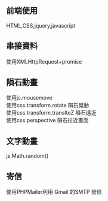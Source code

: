 ## 前端使用 
HTML,CSS,jquery,javascript

## 串接資料
使用XMLHttpRequest+promise

## 隕石動畫
使用js.mousemove <br>
使用css.transform.rotate  隕石晃動 <br>
使用css.transform.translteZ 隕石遠近 <br>
使用css.perspective 隕石拉近畫面 <br>

## 文字動畫
js.Math.random()

## 寄信
使用PHPMailer利用 Gmail 的SMTP 發信
